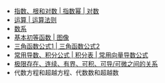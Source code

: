 - [指数、根和对数](https://www.shuxuele.com/algebra/exponents-roots-logarithms.html)[ | 指数幂](https://baike.baidu.com/item/%E6%8C%87%E6%95%B0%E5%B9%82/12913066)[ | 对数](https://baike.baidu.com/item/%E5%AF%B9%E6%95%B0)
- [运算](https://baike.baidu.com/item/%E8%BF%90%E7%AE%97/5866856)[ | 运算法则](https://baike.baidu.com/item/%E8%BF%90%E7%AE%97%E6%B3%95%E5%88%99)
- [数系](https://zhuanlan.zhihu.com/p/75543683)
- [基本初等函数](https://math.fandom.com/zh/wiki/%E5%9F%BA%E6%9C%AC%E5%88%9D%E7%AD%89%E5%87%BD%E6%95%B0?variant=zh)[ | 图像](https://www.jianshu.com/p/e9ca10ec6c5c)
- [三角函数公式1](https://fanhongtao.github.io/math/san-jiao-han-shu-ji-ben-guan-xi-he-gong-shi.html)[ | 三角函数公式2](https://easymath-wiki.org/%E5%88%9D%E7%AD%89%E6%95%B0%E5%AD%A6/%E4%B8%89%E8%A7%92%E5%87%BD%E6%95%B0%E4%B8%8E%E5%8F%8D%E4%B8%89%E8%A7%92%E5%87%BD%E6%95%B0/02%E4%B8%89%E8%A7%92%E5%85%AC%E5%BC%8F/)
- [常用导数、积分公式](http://math001.com/calculus_formula/)[ | 积分表](https://zh.wikipedia.org/wiki/%E7%A7%AF%E5%88%86%E8%A1%A8)[ | 常用向量导数公式](https://eipi10.cn/linear-algebra/2019/12/12/common_vector_derivative/)
- [极限存在、连续、有界、可积、可导/可微之间的关系](https://zhuanlan.zhihu.com/p/108660447)
- 代数方程和超越方程、代数数和超越数
